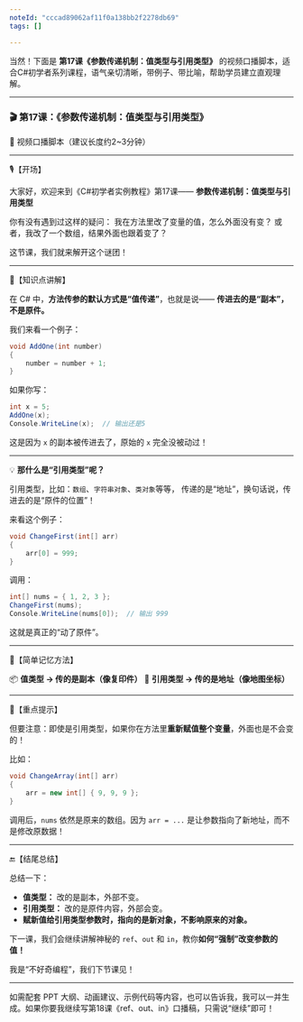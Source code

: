```yaml
---
noteId: "cccad89062af11f0a138bb2f2278db69"
tags: []

---
```


当然！下面是 **第17课《参数传递机制：值类型与引用类型》** 的视频口播脚本，适合C#初学者系列课程，语气亲切清晰，带例子、带比喻，帮助学员建立直观理解。

---

### 🎬 第17课：《参数传递机制：值类型与引用类型》

📌 视频口播脚本（建议长度约2\~3分钟）

---

🎙️【开场】

大家好，欢迎来到《C#初学者实例教程》第17课——
**参数传递机制：值类型与引用类型**

你有没有遇到过这样的疑问：
我在方法里改了变量的值，怎么外面没有变？
或者，我改了一个数组，结果外面也跟着变了？

这节课，我们就来解开这个谜团！

---

🎯【知识点讲解】

在 C# 中，**方法传参的默认方式是“值传递”**，也就是说——
**传进去的是“副本”，不是原件。**

我们来看一个例子：

```csharp
void AddOne(int number)
{
    number = number + 1;
}
```

如果你写：

```csharp
int x = 5;
AddOne(x);
Console.WriteLine(x);  // 输出还是5
```

这是因为 `x` 的副本被传进去了，原始的 `x` 完全没被动过！

---

💡 **那什么是“引用类型”呢？**

引用类型，比如：`数组`、`字符串对象`、`类对象`等等，
传递的是“地址”，换句话说，传进去的是“原件的位置”！

来看这个例子：

```csharp
void ChangeFirst(int[] arr)
{
    arr[0] = 999;
}
```

调用：

```csharp
int[] nums = { 1, 2, 3 };
ChangeFirst(nums);
Console.WriteLine(nums[0]);  // 输出 999
```

这就是真正的“动了原件”。

---

🧠【简单记忆方法】

📦 **值类型 → 传的是副本（像复印件）**
🧭 **引用类型 → 传的是地址（像地图坐标）**

---

🎯【重点提示】

但要注意：即使是引用类型，如果你在方法里**重新赋值整个变量**，外面也是不会变的！

比如：

```csharp
void ChangeArray(int[] arr)
{
    arr = new int[] { 9, 9, 9 };
}
```

调用后，`nums` 依然是原来的数组。因为 `arr = ...` 是让参数指向了新地址，而不是修改原数据！

---

🔚【结尾总结】

总结一下：

* **值类型：** 改的是副本，外部不变。
* **引用类型：** 改的是原件内容，外部会变。
* **赋新值给引用类型参数时，指向的是新对象，不影响原来的对象。**

下一课，我们会继续讲解神秘的 `ref`、`out` 和 `in`，教你**如何“强制”改变参数的值！**

我是“不好奇编程”，我们下节课见！

---

如需配套 PPT 大纲、动画建议、示例代码等内容，也可以告诉我，我可以一并生成。如果你要我继续写第18课《ref、out、in》口播稿，只需说“继续”即可！
